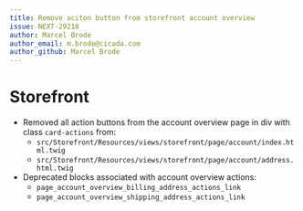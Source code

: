 ```yaml
---
title: Remove aciton button from storefront account overview
issue: NEXT-29218
author: Marcel Brode
author_email: m.brode@cicada.com
author_github: Marcel Brode
---
```

# Storefront
* Removed all action buttons from the account overview page in div with class `card-actions` from:
  * `src/Storefront/Resources/views/storefront/page/account/index.html.twig`
  * `src/Storefront/Resources/views/storefront/page/account/address.html.twig`
* Deprecated blocks associated with account overview actions:
  * `page_account_overview_billing_address_actions_link`
  * `page_account_overview_shipping_address_actions_link`
